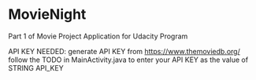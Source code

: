 # MovieNight
Part 1 of Movie Project Application for Udacity Program

API KEY NEEDED:
generate API KEY from https://www.themoviedb.org/
follow the TODO in MainActivity.java to enter your API KEY as the value of STRING API_KEY 
